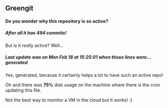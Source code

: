 ## Greengit

#### Do you wonder why this repository is so active?

##### After all it has 494 commits!

But is it *really* active? Well...

##### Last update was on Mon Feb 18 at 15:25:01 when those lines were... generated

Yes, generated, because it certainly helps a lot to have such an active repo!

Oh and there was **75%** disk usage on the machine
where there is the cron updating this file.

Not the best way to monitor a VM in the cloud but it works! :)
